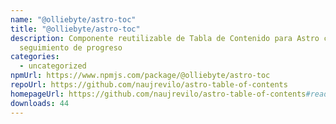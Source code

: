 ```yaml
---
name: "@olliebyte/astro-toc"
title: "@olliebyte/astro-toc"
description: Componente reutilizable de Tabla de Contenido para Astro con
  seguimiento de progreso
categories:
  - uncategorized
npmUrl: https://www.npmjs.com/package/@olliebyte/astro-toc
repoUrl: https://github.com/naujrevilo/astro-table-of-contents
homepageUrl: https://github.com/naujrevilo/astro-table-of-contents#readme
downloads: 44
---
```

